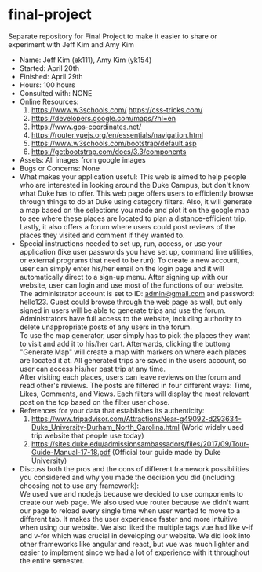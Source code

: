 # final-project
Separate repository for Final Project to make it easier to share or experiment with Jeff Kim and Amy Kim
- Name: Jeff Kim (ek111), Amy Kim (yk154)
- Started: April 20th
- Finished: April 29th
- Hours:  100 hours
- Consulted with: NONE
- Online Resources: <br> 
  1. https://www.w3schools.com/ https://css-tricks.com/
  2. https://developers.google.com/maps/?hl=en
  3. https://www.gps-coordinates.net/
  4. https://router.vuejs.org/en/essentials/navigation.html
  5. https://www.w3schools.com/bootstrap/default.asp
  6. https://getbootstrap.com/docs/3.3/components
- Assets: All images from google images
- Bugs or Concerns: None
- What makes your application useful: 
    This web is aimed to help people who are interested in looking around the Duke Campus, but don't know what Duke has to offer. This web page offers users to efficiently browse through things to do at Duke using category filters. Also, it will generate a map based on the selections you made and plot it on the google map to see where these places are located to plan a distance-efficient trip. Lastly, it also offers a forum where users could post reviews of the places they visited and comment if they wanted to.
- Special instructions needed to set up, run, access, or use your application (like user passwords you have set up, command line utilities, or external programs that need to be run): 
    To create a new account, user can simply enter his/her email on the login page and it will automatically direct to a sign-up menu. After signing up with our website, user can login and use most of the functions of our website. The administrator account is set to ID: admin@gmail.com and password: hello123. Guest could browse through the web page as well, but only signed in users will be able to generate trips and use the forum. Administrators have full access to the website, including authority to delete unappropriate posts of any users in the forum. <br> To use the map generator, user simply has to pick the places they want to visit and add it to his/her cart. Afterwards, clicking the buttong "Generate Map" will create a map with markers on where each places are located it at. All generated trips are saved in the users account, so user can access his/her past trip at any time. <br> After visiting each places, users can leave reviews on the forum and read other's reviews. The posts are filtered in four different ways: Time, Likes, Comments, and Views. Each filters will display the most relevant post on the top based on the filter user chose. 
- References for your data that establishes its authenticity: 
  1. https://www.tripadvisor.com/AttractionsNear-g49092-d293634-Duke_University-Durham_North_Carolina.html (World widely used trip website that people use today)<br>
  2. https://sites.duke.edu/admissionsambassadors/files/2017/09/Tour-Guide-Manual-17-18.pdf (Official tour guide made by Duke University) <br>
- Discuss both the pros and the cons of different framework possibilities you considered and why you made the decision you did (including choosing not to use any framework): <br>
    We used vue and node.js because we decided to use components to create our web page. We also used vue router because we didn't want our page to reload every single time when user wanted to move to a different tab. It makes the user experience faster and more intuitive when using our website. We also liked the multiple tags vue had like v-if and v-for which was crucial in developing our website. We did look into other frameworks like angular and react, but vue was much lighter and easier to implement since we had a lot of experience with it throughout the entire semester. 
 